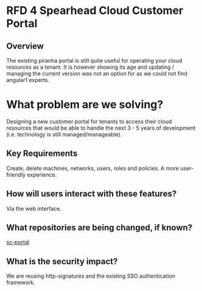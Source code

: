 
# RFD 4 Spearhead Cloud Customer Portal

## Overview
The existing piranha portal is still quite useful for operating your cloud resources as a tenant. It is however showing its age and updating / managing the current version was not an option for as we could not find angular1 experts.

# What problem are we solving?
Designing a new customer portal for tenants to access their cloud resources that would be able to handle the next 3 - 5 years of development (i.e. technology is still managed/manageable).

## Key Requirements
Create, delete machines, networks, users, roles and policies.
A more user-friendly experience.

## How will users interact with these features?
Via the web interface.


## What repositories are being changed, if known?
[sc-portal](https://github.com/spearheadsys/sc-portal)


## What is the security impact?
We are reusing http-signatures and the existing SSO authentication framework. 
